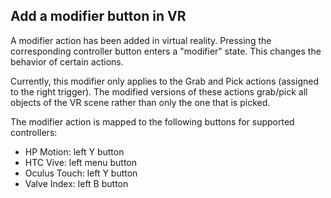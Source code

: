## Add a modifier button in VR

A modifier action has been added in virtual reality. Pressing the corresponding controller
button enters a "modifier" state. This changes the behavior of certain actions.

Currently, this modifier only applies to the Grab and Pick actions (assigned to the right trigger).
The modified versions of these actions grab/pick all objects of the VR scene rather than only
the one that is picked.

The modifier action is mapped to the following buttons for supported controllers:
- HP Motion: left Y button
- HTC Vive: left menu button
- Oculus Touch: left Y button
- Valve Index: left B button
